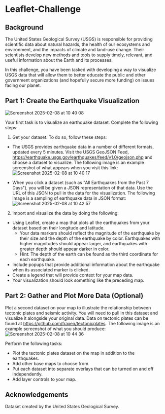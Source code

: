 # Leaflet-Challenge

## Background

The United States Geological Survey (USGS) is responsible for providing scientific data about natural hazards, the health of our ecosystems and environment, and the impacts of climate and land-use change. 
Their scientists develop new methods and tools to supply timely, relevant, and useful information about the Earth and its processes.

In this challenge, you have been tasked with developing a way to visualize USGS data that will allow them to better educate the public and other government organizations (and hopefully secure more funding) on issues facing our planet.

## Part 1: Create the Earthquake Visualization
![Screenshot 2025-02-08 at 10 40 08](https://github.com/user-attachments/assets/b0bc7844-2c58-45ea-a560-50fc0e1cf212)

Your first task is to visualize an earthquake dataset. Complete the following steps:
1. Get your dataset. To do so, follow these steps:
  - The USGS provides earthquake data in a number of different formats, updated every 5 minutes. Visit the USGS GeoJSON Feed, https://earthquake.usgs.gov/earthquakes/feed/v1.0/geojson.php and choose a dataset to visualize. The following image is an example screenshot of what appears when you visit this link:
  ![Screenshot 2025-02-08 at 10 40 17](https://github.com/user-attachments/assets/1163eaed-8513-4657-a256-de4ec1dc90a6)

  - When you click a dataset (such as "All Earthquakes from the Past 7 Days"), you will be given a JSON representation of that data. Use the URL of this JSON to pull in the data for the visualization. The following image is a sampling of earthquake data in JSON format:
  ![Screenshot 2025-02-08 at 10 42 57](https://github.com/user-attachments/assets/516abef1-fa90-41b5-b77b-61204d14c6b9)

2. Import and visualize the data by doing the following:
  - Using Leaflet, create a map that plots all the earthquakes from your dataset based on their longitude and latitude.
      - Your data markers should reflect the magnitude of the earthquake by their size and the depth of the earthquake by color. Earthquakes with higher magnitudes should appear larger, and earthquakes with greater depth should appear darker in color.
      - Hint: The depth of the earth can be found as the third coordinate for each earthquake.
  - Include popups that provide additional information about the earthquake when its associated marker is clicked.
  - Create a legend that will provide context for your map data.
  - Your visualization should look something like the preceding map.

## Part 2: Gather and Plot More Data (Optional)

Plot a second dataset on your map to illustrate the relationship between tectonic plates and seismic activity. You will need to pull in this dataset and visualize it alongside your original data. Data on tectonic plates can be found at https://github.com/fraxen/tectonicplates.
The following image is an example screenshot of what you should produce:
![Screenshot 2025-02-08 at 10 44 36](https://github.com/user-attachments/assets/2b20b84c-05c5-4ccd-9834-44dbf3c7e818)

Perform the following tasks:
  - Plot the tectonic plates dataset on the map in addition to the earthquakes.
  - Add other base maps to choose from.
  - Put each dataset into separate overlays that can be turned on and off independently.
  - Add layer controls to your map.


## Acknowledgements

Dataset created by the United States Geological Survey.
